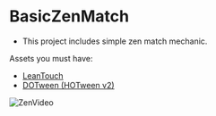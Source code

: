 # BasicZenMatch
- This project includes simple zen match mechanic.

Assets you must have:
- [LeanTouch](https://assetstore.unity.com/packages/tools/input-management/lean-touch-30111)
- [DOTween (HOTween v2)](https://assetstore.unity.com/packages/tools/animation/dotween-hotween-v2-27676)

![ZenVideo](https://github.com/safakgulpinar/BasicZenMatch/assets/90358778/724bdbce-7941-4855-bd5f-f402a1e099ab)

